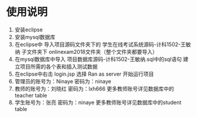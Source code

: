 # 使用说明

1.  安装eclipse
2.  安装mysql数据库
3.  在eclipse中 导入项目源码文件夹下的 学生在线考试系统源码-计科1502-王敏纳 子文件夹下 onlinexam2018文件夹（整个文件夹都要导入）
4.  在mysql数据库中导入  项目数据库源码-计科1502-王敏纳.sql中的sql语句 建立项目所需的各个表和插入测试数据
5.  在eclipse中右击 login.jsp 选择 Ran as server 开始运行项目
6.  管理员的账号为：Ninaye  密码为：ninaye
7.  教师的账号为：刘晓红   密码为：lxh666   更多教师账号详见数据库中的teacher table
8.  学生账号为：张亮   密码为：ninaye   更多教师账号详见数据库中的student table
